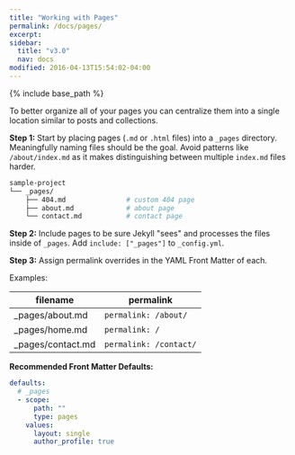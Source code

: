 ```yaml
---
title: "Working with Pages"
permalink: /docs/pages/
excerpt:
sidebar:
  title: "v3.0"
  nav: docs
modified: 2016-04-13T15:54:02-04:00
---
```


{% include base_path %}

To better organize all of your pages you can centralize them into a single location similar to posts and collections.

**Step 1:** Start by placing pages (`.md` or `.html` files) into a `_pages` directory. Meaningfully naming files should be the goal. Avoid patterns like `/about/index.md` as it makes distinguishing between multiple `index.md` files harder.

```bash
sample-project
└── _pages/
    ├── 404.md               # custom 404 page
    ├── about.md             # about page
    └── contact.md           # contact page
```

**Step 2:** Include pages to be sure Jekyll "sees" and processes the files inside of `_pages`. Add `include: ["_pages"]` to `_config.yml`.

**Step 3:** Assign permalink overrides in the YAML Front Matter of each.

Examples:

| filename            | permalink              |
| --------            | ---------              |
| _pages/about.md     | `permalink: /about/`   |
| _pages/home.md      | `permalink: /`         |
| _pages/contact.md   | `permalink: /contact/` |

**Recommended Front Matter Defaults:**

```yaml
defaults:
  # _pages
  - scope:
      path: ""
      type: pages
    values:
      layout: single
      author_profile: true
```